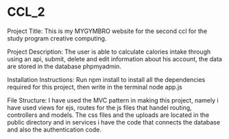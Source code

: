 # CCL_2

Project Title: This is my MYGYMBRO website for the second ccl for the study program creative computing.

Project Description: The user is able to calculate calories intake through using an api, submit, delete and edit information about his account, the data are stored in the database phpmyadmin.

Installation Instructions: Run npm install to install all the dependencies required for this project, then write in the terminal node app.js


File Structure: I have used the MVC  pattern in making this project, namely i have used views for ejs, routes for the js files that handel routing, controllers and models. The css files and the uploads are located in the public directory and in services i have the code that connects the database and also the authentication code.


